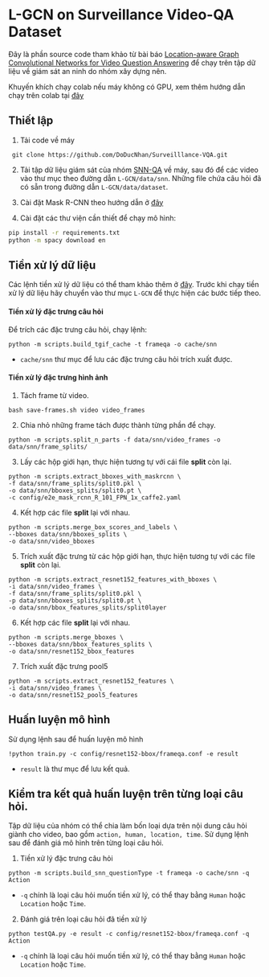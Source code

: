 # L-GCN on Surveillance Video-QA Dataset

Đây là phần source code tham khảo từ bài báo [Location-aware Graph Convolutional Networks for Video Question Answering](https://arxiv.org/abs/2008.09105) để chạy trên tập dữ liệu về giám sát an ninh do nhóm xây dựng nên.

Khuyến khích chạy colab nếu máy không có GPU, xem thêm hướng dẫn chạy trên colab tại [đây](https://colab.research.google.com/drive/1LCggpvJd6jQ9bm2VJ0EaEzplZYelLGYw?usp=sharing)

## Thiết lập
1. Tải code về máy
```
 git clone https://github.com/DoDucNhan/Surveilllance-VQA.git
```

2. Tải tập dữ liệu giám sát của nhóm [SNN-QA](https://drive.google.com/file/d/1MuEtb_FVnJFfZ33gPI0SLMcxUoXf50NF/view?usp=sharing) về máy, sau đó để các video vào thư mục theo đường dẫn `L-GCN/data/snn`. Những file chứa câu hỏi đã có sẵn trong đường dẫn `L-GCN/data/dataset`.

3. Cài đặt Mask R-CNN theo hướng dẫn ở [đây](https://github.com/facebookresearch/maskrcnn-benchmark/blob/master/INSTALL.md)

4. Cài đặt các thư viện cần thiết để chạy mô hình:
```bash
pip install -r requirements.txt
python -m spacy download en
```

## Tiền xử lý dữ liệu
Các lệnh tiền xử lý dữ liệu có thể tham khảo thêm ở [đây](https://github.com/SunDoge/L-GCN). Trước khi chạy tiền xử lý dữ liệu hãy chuyển vào thư mục `L-GCN` để thực hiện các bước tiếp theo.
#### Tiền xử lý đặc trưng câu hỏi
Để trích các đặc trưng câu hỏi, chạy lệnh:
```
python -m scripts.build_tgif_cache -t frameqa -o cache/snn
```
- `cache/snn` thư mục để lưu các đặc trưng câu hỏi trích xuất được.

#### Tiền xử lý đặc trưng hình ảnh
1. Tách frame từ video.
```
bash save-frames.sh video video_frames
```

2. Chia nhỏ những frame tách được thành từng phần để chạy.
```
python -m scripts.split_n_parts -f data/snn/video_frames -o data/snn/frame_splits/
```

3. Lấy các hộp giới hạn, thực hiện tương tự với cái file **split** còn lại.
```
python -m scripts.extract_bboxes_with_maskrcnn \
-f data/snn/frame_splits/split0.pkl \
-o data/snn/bboxes_splits/split0.pt \
-c config/e2e_mask_rcnn_R_101_FPN_1x_caffe2.yaml
```

4. Kết hợp các file **split** lại với nhau.
```
python -m scripts.merge_box_scores_and_labels \
--bboxes data/snn/bboxes_splits \
-o data/snn/video_bboxes
```

5. Trích xuất đặc trưng từ các hộp giới hạn, thực hiện tương tự với các file **split** còn lại.
```
python -m scripts.extract_resnet152_features_with_bboxes \
-i data/snn/video_frames \
-f data/snn/frame_splits/split0.pkl \
-p data/snn/bboxes_splits/split0.pt \
-o data/snn/bbox_features_splits/split0layer
```

6. Kết hợp các file **split** lại với nhau.
```
python -m scripts.merge_bboxes \
--bboxes data/snn/bbox_features_splits \
-o data/snn/resnet152_bbox_features
```

7. Trích xuất đặc trưng pool5
```
python -m scripts.extract_resnet152_features \
-i data/snn/video_frames \
-o data/snn/resnet152_pool5_features
```

## Huấn luyện mô hình
Sử dụng lệnh sau để huấn luyện mô hình
```
!python train.py -c config/resnet152-bbox/frameqa.conf -e result
```

- `result` là thư mục để lưu kết quả.

## Kiểm tra kết quả huấn luyện trên từng loại câu hỏi.
Tập dữ liệu của nhóm có thể chia làm bốn loại dựa trên nội dung câu hỏi giành cho video, bao gồm `action, human, location, time`. Sử dụng lệnh sau để đánh giá mô hình trên từng loại câu hỏi.
1. Tiền xử lý đặc trưng câu hỏi
```
python -m scripts.build_snn_questionType -t frameqa -o cache/snn -q Action
```

- `-q` chính là loại câu hỏi muốn tiền xử lý, có thể thay bằng `Human` hoặc `Location` hoặc `Time`.

2. Đánh giá trên loại câu hỏi đã tiền xử lý
```
python testQA.py -e result -c config/resnet152-bbox/frameqa.conf -q Action
```

- `-q` chính là loại câu hỏi muốn tiền xử lý, có thể thay bằng `Human` hoặc `Location` hoặc `Time`.
